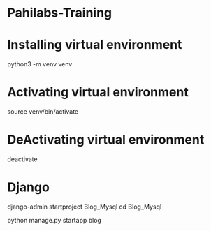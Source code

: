 # Pahilabs-Training

# Installing virtual environment
python3 -m venv venv

# Activating virtual environment

source venv/bin/activate

# DeActivating virtual environment

deactivate

# Django

django-admin startproject Blog_Mysql
cd Blog_Mysql

python manage.py startapp blog


